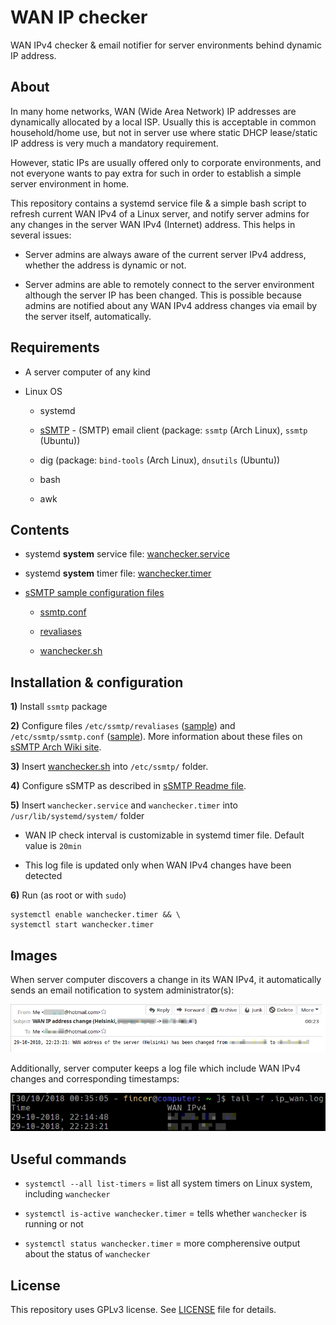 # WAN IP checker

WAN IPv4 checker & email notifier for server environments behind dynamic IP address.

## About

In many home networks, WAN (Wide Area Network) IP addresses are dynamically allocated by a local ISP. Usually this is acceptable in common household/home use, but not in server use where static DHCP lease/static IP address is very much a mandatory requirement.

However, static IPs are usually offered only to corporate environments, and not everyone wants to pay extra for such in order to establish a simple server environment in home.

This repository contains a systemd service file & a simple bash script to refresh current WAN IPv4 of a Linux server, and notify server admins for any changes in the server WAN IPv4 (Internet) address. This helps in several issues:

- Server admins are always aware of the current server IPv4 address, whether the address is dynamic or not.

- Server admins are able to remotely connect to the server environment although the server IP has been changed. This is possible because admins are notified about any WAN IPv4 address changes via email by the server itself, automatically.

## Requirements

- A server computer of any kind

- Linux OS

    - systemd

    - [sSMTP](https://wiki.archlinux.org/index.php/SSMTP) - (SMTP) email client (package: `ssmtp` (Arch Linux), `ssmtp` (Ubuntu))

    - dig (package: `bind-tools` (Arch Linux), `dnsutils` (Ubuntu))

    - bash

    - awk

## Contents

- systemd **system** service file: [wanchecker.service](wanchecker.service)

- systemd **system** timer file: [wanchecker.timer](wanchecker.timer)

- [sSMTP sample configuration files](ssmtp_conf-sample)

    - [ssmtp.conf](ssmtp_conf-sample/ssmtp.conf)
    
    - [revaliases](ssmtp_conf-sample/revaliases)
    
    - [wanchecker.sh](ssmtp_conf-sample/wanchecker.sh)

## Installation & configuration

**1)** Install `ssmtp` package

**2)** Configure files `/etc/ssmtp/revaliases` ([sample](ssmtp_conf-sample/revaliases)) and `/etc/ssmtp/ssmtp.conf` ([sample](ssmtp_conf-sample/ssmtp.conf)). More information about these files on [sSMTP Arch Wiki site](https://wiki.archlinux.org/index.php/SSMTP).

**3)** Insert [wanchecker.sh](ssmtp_conf-sample/wanchecker.sh) into `/etc/ssmtp/` folder.

**4)** Configure sSMTP as described in [sSMTP Readme file](ssmtp_conf-sample/README.md).

**5)** Insert `wanchecker.service` and `wanchecker.timer` into `/usr/lib/systemd/system/` folder

- WAN IP check interval is customizable in systemd timer file. Default value is `20min`

- This log file is updated only when WAN IPv4 changes have been detected

**6)** Run (as root or with `sudo`)

```
systemctl enable wanchecker.timer && \
systemctl start wanchecker.timer

```

## Images

When server computer discovers a change in its WAN IPv4, it automatically sends an email notification to system administrator(s):

![](images/wanip_email.png)

Additionally, server computer keeps a log file which include WAN IPv4 changes and corresponding timestamps:

![](images/wanip_log.png)

## Useful commands

- `systemctl --all list-timers` = list all system timers on Linux system, including `wanchecker`

- `systemctl is-active wanchecker.timer` = tells whether `wanchecker` is running or not

- `systemctl status wanchecker.timer` = more compherensive output about the status of `wanchecker`

## License

This repository uses GPLv3 license. See [LICENSE](./LICENSE) file for details.
